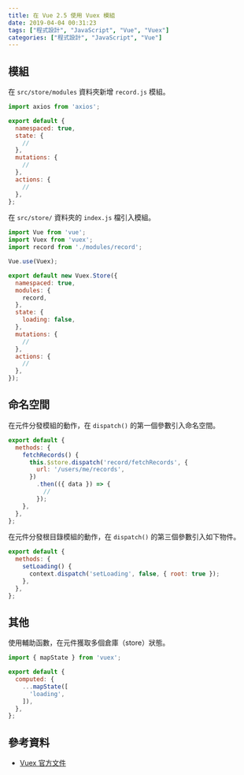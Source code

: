 ```yaml
---
title: 在 Vue 2.5 使用 Vuex 模組
date: 2019-04-04 00:31:23
tags: ["程式設計", "JavaScript", "Vue", "Vuex"]
categories: ["程式設計", "JavaScript", "Vue"]
---
```


## 模組

在 `src/store/modules` 資料夾新增 `record.js` 模組。

```js
import axios from 'axios';

export default {
  namespaced: true,
  state: {
    //
  },
  mutations: {
    //
  },
  actions: {
    //
  },
};
```

在 `src/store/` 資料夾的 `index.js` 檔引入模組。

```js
import Vue from 'vue';
import Vuex from 'vuex';
import record from './modules/record';

Vue.use(Vuex);

export default new Vuex.Store({
  namespaced: true,
  modules: {
    record,
  },
  state: {
    loading: false,
  },
  mutations: {
    //
  },
  actions: {
    //
  },
});
```

## 命名空間

在元件分發模組的動作，在 `dispatch()` 的第一個參數引入命名空間。

```js
export default {
  methods: {
    fetchRecords() {
      this.$store.dispatch('record/fetchRecords', {
        url: '/users/me/records',
      })
        .then(({ data }) => {
          //
        });
    },
  },
};
```

在元件分發根目錄模組的動作，在 `dispatch()` 的第三個參數引入如下物件。

```js
export default {
  methods: {
    setLoading() {
      context.dispatch('setLoading', false, { root: true });
    },
  },
};
```

## 其他

使用輔助函數，在元件獲取多個倉庫（store）狀態。

```js
import { mapState } from 'vuex';

export default {
  computed: {
    ...mapState([
      'loading',
    ]),
  },
};
```

## 參考資料

- [Vuex 官方文件](https://vuex.vuejs.org/zh/)

